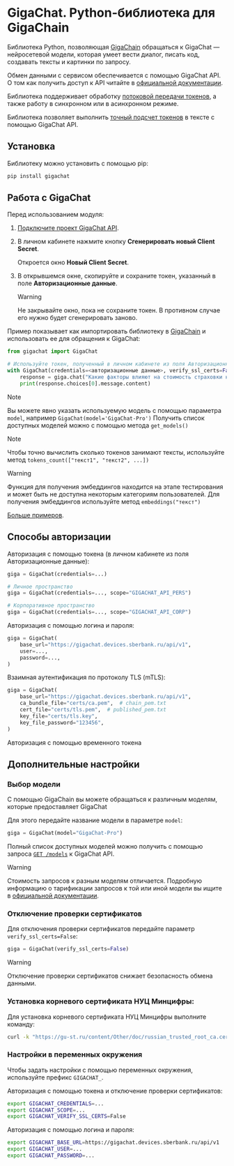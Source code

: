 # GigaChat. Python-библиотека для GigaChain

Библиотека Python, позволяющая [GigaChain](https://github.com/ai-forever/gigachain) обращаться к GigaChat — нейросетевой модели, которая умеет вести диалог, писать код, создавать тексты и картинки по запросу.

Обмен данными с сервисом обеспечивается с помощью GigaChat API. О том как получить доступ к API читайте в [официальной документации](https://developers.sber.ru/docs/ru/gigachat/api/integration).

Библиотека поддерживает обработку [потоковой передачи токенов](https://developers.sber.ru/docs/ru/gigachat/api/response-token-streaming), а также работу в синхронном или в асинхронном режиме.

Библиотека позволяет выполнить [точный подсчет токенов](examples/README.md) в тексте с помощью GigaChat API.

## Установка

Библиотеку можно установить с помощью pip:

```sh
pip install gigachat
```
## Работа с GigaChat

Перед использованием модуля:

1. [Подключите проект GigaChat API](https://developers.sber.ru/docs/ru/gigachat/api/integration).
2. В личном кабинете нажмите кнопку **Сгенерировать новый Client Secret**.

   Откроется окно **Новый Client Secret**.

3. В открывшемся окне, скопируйте и сохраните токен, указанный в поле **Авторизационные данные**.

   > [!WARNING]
   > Не закрывайте окно, пока не сохраните токен. В противном случае его нужно будет сгенерировать заново.

Пример показывает как импортировать библиотеку в [GigaChain](https://github.com/ai-forever/gigachain) и использовать ее для обращения к GigaChat:

```py
from gigachat import GigaChat

# Используйте токен, полученный в личном кабинете из поля Авторизационные данные
with GigaChat(credentials=<авторизационные данные>, verify_ssl_certs=False) as giga:
    response = giga.chat("Какие факторы влияют на стоимость страховки на дом?")
    print(response.choices[0].message.content)
```

> [!NOTE]
> Вы можете явно указать используемую модель с помощью параметра `model`, например `GigaChat(model='GigaChat-Pro')`
> Получить список доступных моделей можно с помощью метода `get_models()`

> [!NOTE]
> Чтобы точно вычислить сколько токенов занимают тексты, используйте метод `tokens_count(["текст1", "текст2", ...])`

> [!WARNING]
> Функция для получения эмбеддингов находится на этапе тестирования и может быть не доступна некоторым категориям пользователей.
> Для получения эмбеддингов используйте метод `embeddings("текст")`

[Больше примеров](https://github.com/ai-forever/gigachat/blob/dev/examples/README.md).

## Способы авторизации

Авторизация с помощью токена (в личном кабинете из поля Авторизационные данные):

```py
giga = GigaChat(credentials=...)

# Личное пространство
giga = GigaChat(credentials=..., scope="GIGACHAT_API_PERS")

# Корпоративное пространство
giga = GigaChat(credentials=..., scope="GIGACHAT_API_CORP")
```

Авторизация с помощью логина и пароля:

```py
giga = GigaChat(
    base_url="https://gigachat.devices.sberbank.ru/api/v1",
    user=...,
    password=...,
)
```

Взаимная аутентификация по протоколу TLS (mTLS):

```py
giga = GigaChat(
    base_url="https://gigachat.devices.sberbank.ru/api/v1",
    ca_bundle_file="certs/ca.pem",  # chain_pem.txt
    cert_file="certs/tls.pem",  # published_pem.txt
    key_file="certs/tls.key",
    key_file_password="123456",
)
```

Авторизация с помощью временного токена

## Дополнительные настройки

### Выбор модели

С помощью GigaChain вы можете обращаться к различным моделям, которые предоставляет GigaChat

Для этого передайте название модели в параметре `model`:

```py
giga = GigaChat(model="GigaChat-Pro")
```

Полный список доступных моделей можно получить с помощью запроса [`GET /models`](https://developers.sber.ru/docs/ru/gigachat/api/reference#get-models) к GigaChat API.

> [!WARNING]
> Стоимость запросов к разным моделям отличается. Подробную информацию о тарификации запросов к той или иной модели вы ищите в [официальной документации](https://developers.sber.ru/docs/ru/gigachat/api/tariffs).


### Отключение проверки сертификатов

Для отключения проверки сертификатов передайте параметр `verify_ssl_certs=False`:

```py
giga = GigaChat(verify_ssl_certs=False)
```

> [!WARNING]
> Отключение проверки сертификатов снижает безопасность обмена данными.


### Установка корневого сертификата НУЦ Минцифры:

Для установка корневого сертификата НУЦ Минцифры выполните команду:

```bash
curl -k "https://gu-st.ru/content/Other/doc/russian_trusted_root_ca.cer" -w "\n" >> $(python -m certifi)
```

### Настройки в переменных окружения

Чтобы задать настройки с помощью переменных окружения, используйте префикс `GIGACHAT_`.

Авторизация с помощью токена и отключение проверки сертификатов:

```sh
export GIGACHAT_CREDENTIALS=...
export GIGACHAT_SCOPE=...
export GIGACHAT_VERIFY_SSL_CERTS=False
```

Авторизация с помощью логина и пароля:

```sh
export GIGACHAT_BASE_URL=https://gigachat.devices.sberbank.ru/api/v1
export GIGACHAT_USER=...
export GIGACHAT_PASSWORD=...
```
